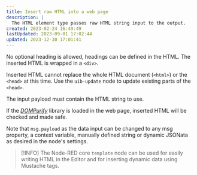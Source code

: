 ```yaml
---
title: Insert raw HTML into a web page
description: |
  The HTML element type passes raw HTML string input to the output.
created: 2023-02-24 16:49:49
lastUpdated: 2023-09-01 17:02:44
updated: 2023-12-30 17:01:41
---
```


No optional heading is allowed, headings can be defined in the HTML. The inserted HTML is wrapped in a `<div>`.

Inserted HTML cannot replace the whole HTML document (`<html>`) or the `<head>` at this time. Use the `uib-update` node to update existing parts of the `<head>`.

The input payload must contain the HTML string to use.

If the _[DOMPurify](https://github.com/cure53/DOMPurify)_ library is loaded in the web page, inserted HTML will be checked and made safe.

Note that `msg.payload` as the data input can be changed to any msg property, a context variable, manually defined string or dynamic JSONata as desired in the node's settings.

>[!INFO]
> The Node-RED core `template` node can be used for easily writing HTML in the Editor and for inserting dynamic data using Mustache tags.
